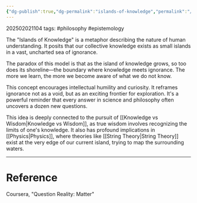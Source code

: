 ```yaml
---
{"dg-publish":true,"dg-permalink":"islands-of-knowledge","permalink":"/islands-of-knowledge/"}
---
```



202502021104
tags: #philosophy #epistemology

The "Islands of Knowledge" is a metaphor describing the nature of human understanding. It posits that our collective knowledge exists as small islands in a vast, uncharted sea of ignorance.

The paradox of this model is that as the island of knowledge grows, so too does its shoreline—the boundary where knowledge meets ignorance. The more we learn, the more we become aware of what we do not know.

This concept encourages intellectual humility and curiosity. It reframes ignorance not as a void, but as an exciting frontier for exploration. It's a powerful reminder that every answer in science and philosophy often uncovers a dozen new questions.

This idea is deeply connected to the pursuit of [[Knowledge vs Wisdom\|Knowledge vs Wisdom]], as true wisdom involves recognizing the limits of one's knowledge. It also has profound implications in [[Physics\|Physics]], where theories like [[String Theory\|String Theory]] exist at the very edge of our current island, trying to map the surrounding waters.

---

# Reference

Coursera, "Question Reality: Matter"
